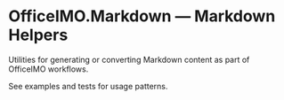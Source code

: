 # OfficeIMO.Markdown — Markdown Helpers

Utilities for generating or converting Markdown content as part of OfficeIMO workflows.

See examples and tests for usage patterns.

